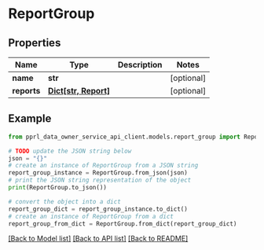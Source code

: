 # ReportGroup


## Properties

Name | Type | Description | Notes
------------ | ------------- | ------------- | -------------
**name** | **str** |  | [optional] 
**reports** | [**Dict[str, Report]**](Report.md) |  | [optional] 

## Example

```python
from pprl_data_owner_service_api_client.models.report_group import ReportGroup

# TODO update the JSON string below
json = "{}"
# create an instance of ReportGroup from a JSON string
report_group_instance = ReportGroup.from_json(json)
# print the JSON string representation of the object
print(ReportGroup.to_json())

# convert the object into a dict
report_group_dict = report_group_instance.to_dict()
# create an instance of ReportGroup from a dict
report_group_from_dict = ReportGroup.from_dict(report_group_dict)
```
[[Back to Model list]](../README.md#documentation-for-models) [[Back to API list]](../README.md#documentation-for-api-endpoints) [[Back to README]](../README.md)


